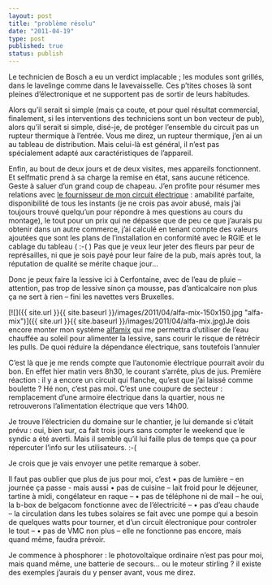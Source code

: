 ```yaml
---
layout: post
title: "problème résolu"
date: "2011-04-19"
type: post
published: true
status: publish
---
```


Le technicien de Bosch a eu un verdict implacable ; les modules sont grillés, dans le lavelinge comme dans le lavevaisselle. Ces p’tites choses là sont pleines d’électronique et ne supportent pas de sortir de leurs habitudes.

Alors qu’il serait si simple (mais ça coute, et pour quel résultat commercial, finalement, si les interventions des techniciens sont un bon vecteur de pub), alors qu’il serait si simple, disé-je, de protéger l’ensemble du circuit pas un rupteur thermique à l’entrée. Vous me direz, un rupteur thermique, j’en ai un au tableau de distribution. Mais celui-là est général, il n’est pas spécialement adapté aux caractéristiques de l’appareil.

Enfin, au bout de deux jours et de deux visites, mes appareils fonctionnent. Et selfmatic prend à sa charge la remise en état, sans aucune réticence. Geste à saluer d’un grand coup de chapeau. J’en profite pour résumer mes relations avec [le fournisseur de mon circuit électrique](http://www.selfmatic.be/index.php?pageID=1&moduleID=&prodID=&prodPtrID=) : amabilité parfaite, disponibilité de tous les instants (je ne crois pas avoir abusé, mais j’ai toujours trouvé quelqu’un pour répondre à mes questions au cours du montage), le tout pour un prix qui ne dépasse que de peu ce que j’aurais pu obtenir dans un autre commerce, j’ai calculé en tenant compte des valeurs ajoutées que sont les plans de l’installation en conformité avec le RGIE et le cablage du tableau ( :-( ) Pas que je veux leur jeter des fleurs par peur de représailles, ni que je sois payé pour leur faire de la pub, mais après tout, la réputation de qualité se mérite chaque jour…

Donc je peux faire la lessive ici à Cerfontaine, avec de l’eau de pluie – attention, pas trop de lessive sinon ça mousse, pas d’anticalcaire non plus ça ne sert à rien – fini les navettes vers Bruxelles.

[![]({{ site.url }}{{ site.baseurl }}/images/2011/04/alfa-mix-150x150.jpg "alfa-mix")]({{ site.url }}{{ site.baseurl }}/images/2011/04/alfa-mix.jpg)Je dois encore monter mon système [alfamix](http://www.consolar.be/Francais/Alfa_mix/alfa_mix.html) qui me permettra d’utiliser de l’eau chauffée au soleil pour alimenter la lessive, sans courir le risque de rétrécir les pulls. De quoi réduire la dépendance électrique, sans toutefois l’annuler

C’est là que je me rends compte que l’autonomie électrique pourrait avoir du bon. En effet hier matin vers 8h30, le courant s’arrête, plus de jus. Première réaction : il y a encore un circuit qui flanche, qu’est que j’ai laissé comme boulette ? Hé non, c’est pas moi. C’est une coupure de secteur : remplacement d’une armoire électrique dans la quartier, nous ne retrouverons l’alimentation électrique que vers 14h00.

Je trouve l’électricien du domaine sur le chantier, je lui demande si c’était prévu : oui, bien sur, ca fait trois jours sans compter le weekend que le syndic a été averti. Mais il semble qu’il lui faille plus de temps que ça pour répercuter l’info sur les utilisateurs. :-(

Je crois que je vais envoyer une petite remarque à sober.

Il faut pas oublier que plus de jus pour moi, c’est • pas de lumière – en journée ça passe - mais aussi • pas de cuisine – lait froid pour le déjeuner, tartine à midi, congélateur en raque – • pas de téléphone ni de mail – he oui, la b-box de belgacom fonctionne avec de l’électricité – • pas d’eau chaude – la circulation dans les tubes solaires se fait avec une pompe qui a besoin de quelques watts pour tourner, et d’un circuit électronique pour controler le tout – • pas de VMC non plus – elle ne fonctionne pas encore, mais quand même, faudra prévoir.

Je commence à phosphorer : le photovoltaïque ordinaire n’est pas pour moi, mais quand même, une batterie de secours… ou le moteur stirling ? il existe des exemples j’aurais du y penser avant, vous me direz.
